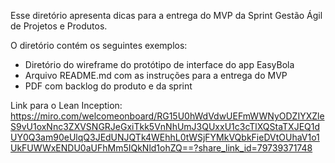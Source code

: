 Esse diretório apresenta dicas para a entrega do MVP da Sprint Gestão Ágil de Projetos e Produtos.

O diretório contém os seguintes exemplos:
- Diretório do wireframe do protótipo de interface do app EasyBola
- Arquivo README.md com as instruções para a entrega do MVP
- PDF com backlog do produto e da sprint

Link para o Lean Inception:
https://miro.com/welcomeonboard/RG15U0hWdVdwUEFmWWNyODZIYXZleS9vU1oxNnc3ZXVSNGRJeGxiTkk5VnNhUmJ3QUxxU1c3cTlXQStaTXJEQ1dUY0Q3am90eUlqQ3JEdUNJQTk4WEhhL0tWSjFYMkVQbkFieDVtOUhaV1o1UkFUWWxENDU0aUFhMm5IQkNld1ohZQ==?share_link_id=79739371748
